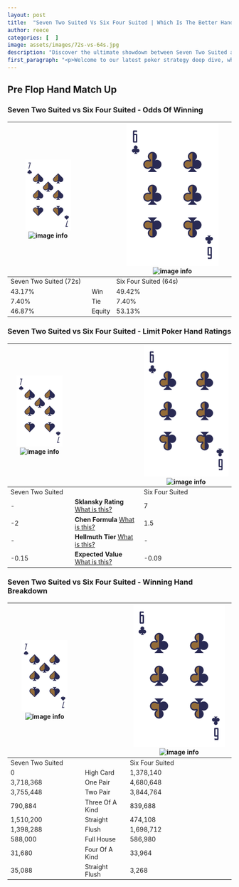 ```yaml
---
layout: post
title:  "Seven Two Suited Vs Six Four Suited | Which Is The Better Hand In Poker? A Complete Guide"
author: reece
categories: [  ]
image: assets/images/72s-vs-64s.jpg
description: "Discover the ultimate showdown between Seven Two Suited and Six Four Suited in poker! Uncover the odds, strategies, and scenarios where one hand triumphs over the other. Get ready to up your poker game with this thrilling analysis."
first_paragraph: "<p>Welcome to our latest poker strategy deep dive, where we're pitting two distinct hands against each other in a high-stakes showdown: Seven Two Suited vs Six Four Suited.</p><p>In the dynamic world of poker, every decision counts, and knowing which hand holds the upper hand is key to your success at the table.</p><p>In this article, we'll dissect these two hands, explore the scenarios where one dominates the other, and equip you with the knowledge to make strategic choices that can tip the odds in your favor.</p><p>Get ready to unravel the intriguing dynamics of these poker hands and elevate your game to new heights.</p>"
---
```




[comment]: # (sp0)

## Pre Flop Hand Match Up

<div class="table hand-ratings" markdown="1"> 



### Seven Two Suited vs Six Four Suited - Odds Of Winning


    
| ![image info](assets/images/hand1/7.png) ![image info](assets/images/hand1/2s.png) |  | ![image info](assets/images/hand2/6.png) ![image info](assets/images/hand2/4s.png) |
| -------- | -------- | -------- |
| Seven Two Suited (72s) |  | Six Four Suited (64s) |
| 43.17% | Win | 49.42% |
| 7.40% | Tie | 7.40% |
| 46.87% | Equity | 53.13% |




[comment]: # (sp1)



### Seven Two Suited vs Six Four Suited - Limit Poker Hand Ratings


    
| ![image info](assets/images/hand1/7.png) ![image info](assets/images/hand1/2s.png) |  | ![image info](assets/images/hand2/6.png) ![image info](assets/images/hand2/4s.png) |
| -------- | -------- | -------- |
| Seven Two Suited |  | Six Four Suited |
| - | **Sklansky Rating** [What is this?](/sklansky-rating-explained) | 7 |
| -2 | **Chen Formula** [What is this?](/chen-formula-explained) | 1.5 |
| - | **Hellmuth Tier** [What is this?](/Hellmuth-tier-explained) | - |
| -0.15 | **Expected Value** [What is this?](/expected-value-explained) | -0.09 |




[comment]: # (sp2)



### Seven Two Suited vs Six Four Suited - Winning Hand Breakdown


    
| ![image info](assets/images/hand1/7.png) ![image info](assets/images/hand1/2s.png) |  | ![image info](assets/images/hand2/6.png) ![image info](assets/images/hand2/4s.png) |
| -------- | -------- | -------- |
| Seven Two Suited |  | Six Four Suited |
| 0 | High Card | 1,378,140 |
| 3,718,368 | One Pair | 4,680,648 |
| 3,755,448 | Two Pair | 3,844,764 |
| 790,884 | Three Of A Kind | 839,688 |
| 1,510,200 | Straight | 474,108 |
| 1,398,288 | Flush | 1,698,712 |
| 588,000 | Full House | 586,980 |
| 31,680 | Four Of A Kind | 33,964 |
| 35,088 | Straight Flush | 3,268 |




[comment]: # (sp3)



</div>

[comment]: # (sp4)



[comment]: # (sp5)

